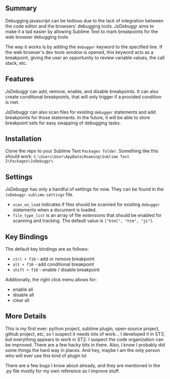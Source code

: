 Summary
---------
Debugging javascript can be tedious due to the lack of integration between the code editor and the browsers' debugging tools. JsDebuggr aims to make it a tad easier by allowing Sublime Text to mark breakpoints for the web browser debugging tools.  

The way it works is by adding the `debugger` keyword to the specified line. If the web browser's dev tools window is opened, this keyword acts as a breakpoint, giving the user an opportunity to review variable values, the call stack, etc.


Features
--------
JsDebuggr can add, remove, enable, and disable breakpoints. It can also create conditional breakpoints, that will only trigger if a provided condition is met.

JsDebuggr can also scan files for existing `debugger` statements and add breakpoints for those statements. In the future, it will be able to store breakpoint sets for easy swapping of debugging tasks.


Installation
------------
Clone the repo to your Sublime Text `Packages folder`. Something like this should work: `C:\Users\User\AppData\Roaming\Sublime Text 2\Packages\JsDebuggr\`


Settings
--------
JsDebuggr has only a handful of settings for now. They can be found in the `JsDebuggr.sublime-settings` file.  

* `scan_on_load` indicates if files should be scanned for existing `debugger` statements when a document is loaded.
* `file_type_list` is an array of file extensions that should be enabled for scanning and tracking. The default value is `["html", "htm", "js"]`.


Key Bindings
------------
The default key bindings are as follows:

* `ctrl + f10` - add or remove breakpoint
* `alt + f10` - add conditional breakpoint
* `shift + f10` - enable / disable breakpoint

Additionally, the right click menu allows for:

* enable all
* disable all
* clear all


More Details
-------
This is my first ever: python project, sublime plugin, open-source project, github project, etc, so I suspect it needs lots of work... I developed it in ST3, but everything appears to work in ST2. I suspect the code organization can be improved. There are a few hacky bits in there. Also, I know I probably did some things the hard way in places. And hey, maybe I am the only person who will ever use this kind of plugin lol  

There are a few bugs I know about already, and they are mentioned in the .py file mostly for my own reference as I improve stuff.
